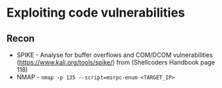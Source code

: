 # Exploiting code vulnerabilities

## Recon

- SPIKE - Analyse for buffer overflows and COM/DCOM vulnerabilities (https://www.kali.org/tools/spike/) from (Shellcoders Handbook page 118)
- NMAP - `nmap -p 135 --script=msrpc-enum <TARGET_IP>`

